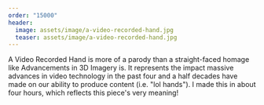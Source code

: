 ```yaml
---
order: "15000"
header:
  image: assets/image/a-video-recorded-hand.jpg
  teaser: assets/image/a-video-recorded-hand.jpg
---
```


<p>
  A Video Recorded Hand is more of a parody than a straight-faced homage like Advancements in 3D Imagery is.  It represents the impact massive advances in video technology in the past four and a half decades have made on our ability to produce content (i.e. "lol hands").  I made this in about four hours, which reflects this piece's very meaning!
</p>